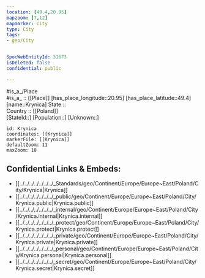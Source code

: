 ```yaml
---
location: [49.4,20.95] 
mapzoom: [7,12] 
mapmarker: city 
type: City
tags:
- geo/City


SpocWebEntityId: 31673
isDeleted: false
confidential: public

---
```

#is_a_/Place  
#is_a_ :: [[Place]] 
[has_place_longitude::20.95] 
[has_place_latitude::49.4] 
[name::Krynica] 
State ::  
Country :: [[Poland]]  
[StateId::] 
[Population::] 
[Unknown::] 


```leaflet
id: Krynica
coordinates: [[Krynica]] 
markerFile: [[Krynica]] 
defaultZoom: 11 
maxZoom: 18
```


## Confidential Links & Embeds: 
- [[../../../../../../../_Standards/geo/Continent/Europe/Europe~East/Poland/City/Krynica|Krynica]] 
- [[../../../../../../../_public/geo/Continent/Europe/Europe~East/Poland/City/Krynica.public|Krynica.public]] 
- [[../../../../../../../_internal/geo/Continent/Europe/Europe~East/Poland/City/Krynica.internal|Krynica.internal]] 
- [[../../../../../../../_protect/geo/Continent/Europe/Europe~East/Poland/City/Krynica.protect|Krynica.protect]] 
- [[../../../../../../../_private/geo/Continent/Europe/Europe~East/Poland/City/Krynica.private|Krynica.private]] 
- [[../../../../../../../_personal/geo/Continent/Europe/Europe~East/Poland/City/Krynica.personal|Krynica.personal]] 
- [[../../../../../../../_secret/geo/Continent/Europe/Europe~East/Poland/City/Krynica.secret|Krynica.secret]] 
